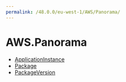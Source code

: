 ```yaml
---
permalink: /48.0.0/eu-west-1/AWS/Panorama/
---
```


# AWS.Panorama



* [ApplicationInstance](ApplicationInstance.md)
* [Package](Package.md)
* [PackageVersion](PackageVersion.md)